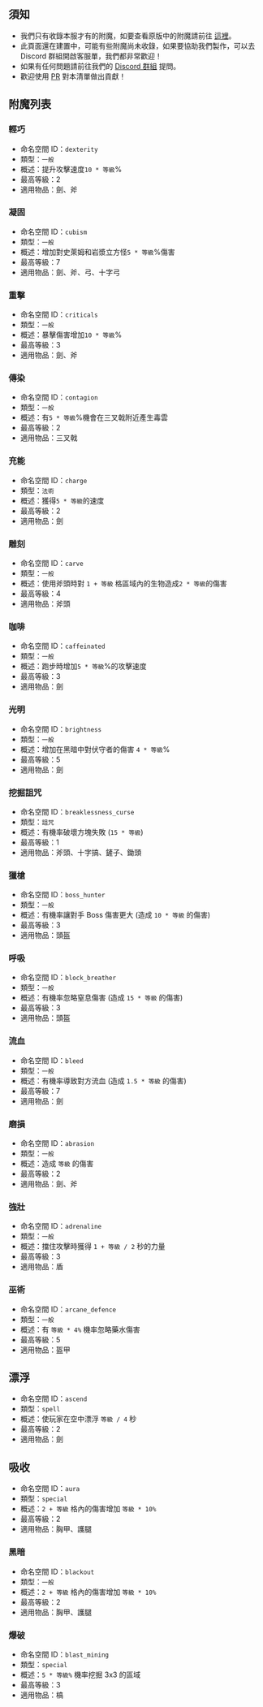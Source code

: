## 須知
- 我們只有收錄本服才有的附魔，如要查看原版中的附魔請前往 [這裡](https://zh.minecraft.wiki/w/%E9%99%84%E9%AD%94)。
- 此頁面還在建置中，可能有些附魔尚未收錄，如果要協助我們製作，可以去 Discord 群組開啟客服單，我們都非常歡迎！
- 如果有任何問題請前往我們的 [Discord 群組](https://discord.gg/pyNS5xAvMs) 提問。
- 歡迎使用 [PR](https://github.com/milkteamc/wiki/pulls) 對本清單做出貢獻！
## 附魔列表
### 輕巧
- 命名空間 ID：`dexterity`  
- 類型：`一般`  
- 概述：提升攻擊速度`10 * 等級`% 
- 最高等級：2  
- 適用物品：劍、斧
### 凝固
- 命名空間 ID：`cubism`  
- 類型：`一般`  
- 概述：增加對史萊姆和岩漿立方怪`5 * 等級`%傷害 
- 最高等級：7  
- 適用物品：劍、斧、弓、十字弓
### 重擊
- 命名空間 ID：`criticals`  
- 類型：`一般`  
- 概述：暴擊傷害增加`10 * 等級`%  
- 最高等級：3  
- 適用物品：劍、斧
### 傳染
- 命名空間 ID：`contagion`  
- 類型：`一般`  
- 概述：有`5 * 等級`%機會在三叉戟附近產生毒雲  
- 最高等級：2  
- 適用物品：三叉戟
### 充能
- 命名空間 ID：`charge`  
- 類型：`法術`  
- 概述：獲得`5 * 等級`的速度  
- 最高等級：2  
- 適用物品：劍
### 雕刻
- 命名空間 ID：`carve`  
- 類型：`一般`  
- 概述：使用斧頭時對 `1 + 等級` 格區域內的生物造成`2 * 等級`的傷害  
- 最高等級：4  
- 適用物品：斧頭
### 咖啡
- 命名空間 ID：`caffeinated`  
- 類型：`一般`  
- 概述：跑步時增加`5 * 等級`%的攻擊速度  
- 最高等級：3  
- 適用物品：劍
### 光明
- 命名空間 ID：`brightness`  
- 類型：`一般`  
- 概述：增加在黑暗中對伏守者的傷害 `4 * 等級`%
- 最高等級：5  
- 適用物品：劍
### 挖掘詛咒
- 命名空間 ID：`breaklessness_curse`  
- 類型：`詛咒`  
- 概述：有機率破壞方塊失敗 (`15 * 等級`)  
- 最高等級：1  
- 適用物品：斧頭、十字搞、鏟子、鋤頭
### 獵槍
- 命名空間 ID：`boss_hunter`  
- 類型：`一般`  
- 概述：有機率讓對手 Boss 傷害更大 (造成 `10 * 等級` 的傷害)  
- 最高等級：3  
- 適用物品：頭盔
### 呼吸
- 命名空間 ID：`block_breather`  
- 類型：`一般`  
- 概述：有機率忽略窒息傷害 (造成 `15 * 等級` 的傷害)  
- 最高等級：3  
- 適用物品：頭盔 
### 流血
- 命名空間 ID：`bleed`  
- 類型：`一般`  
- 概述：有機率導致對方流血 (造成 `1.5 * 等級` 的傷害)  
- 最高等級：7  
- 適用物品：劍  
### 磨損
- 命名空間 ID：`abrasion`  
- 類型：`一般`  
- 概述：造成 `等級` 的傷害  
- 最高等級：2  
- 適用物品：劍、斧  
### 強壯
- 命名空間 ID：`adrenaline`  
- 類型：`一般`  
- 概述：擋住攻擊時獲得 `1 + 等級 / 2` 秒的力量  
- 最高等級：3  
- 適用物品：盾  
### 巫術
- 命名空間 ID：`arcane_defence`  
- 類型：`一般`  
- 概述：有 `等級 * 4%` 機率忽略藥水傷害  
- 最高等級：5  
- 適用物品：盔甲  
## 漂浮
- 命名空間 ID：`ascend`  
- 類型：`spell`  
- 概述：使玩家在空中漂浮 `等級 / 4` 秒 
- 最高等級：2  
- 適用物品：劍  
## 吸收
- 命名空間 ID：`aura`  
- 類型：`special`  
- 概述：`2 + 等級` 格內的傷害增加 `等級 * 10%` 
- 最高等級：2  
- 適用物品：胸甲、護腿
### 黑暗
- 命名空間 ID：`blackout`  
- 類型：`一般`  
- 概述：`2 + 等級` 格內的傷害增加 `等級 * 10%` 
- 最高等級：2  
- 適用物品：胸甲、護腿
### 爆破
- 命名空間 ID：`blast_mining`  
- 類型：`special`  
- 概述：`5 * 等級%` 機率挖掘 3x3 的區域 
- 最高等級：3  
- 適用物品：槁
